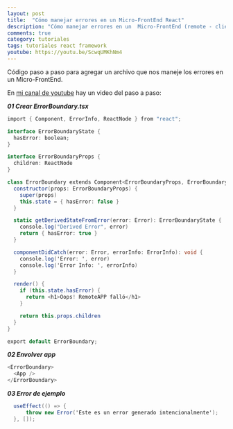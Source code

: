 ```yaml
---
layout: post
title:  "Cómo manejar errores en un Micro-FrontEnd React"
description: "Cómo manejar errores en un  Micro-FrontEnd (remote - cliente)"
comments: true
category: tutoriales
tags: tutoriales react framework
youtube: https://youtu.be/ScwqUMKhNm4
---
```

Código paso a paso para agregar un archivo que nos maneje los errores en un Micro-FrontEnd.

En <a target="_blank" href="{{ page.youtube }}">mi canal de youtube</a> hay un video del paso a paso:
 
***01 Crear ErrorBoundary.tsx***
```csharp
import { Component, ErrorInfo, ReactNode } from "react";

interface ErrorBoundaryState {
  hasError: boolean;
}

interface ErrorBoundaryProps {
  children: ReactNode
}

class ErrorBoundary extends Component<ErrorBoundaryProps, ErrorBoundaryState> {
  constructor(props: ErrorBoundaryProps) {
    super(props)
    this.state = { hasError: false }
  }

  static getDerivedStateFromError(error: Error): ErrorBoundaryState {
    console.log("Derived Error", error)
    return { hasError: true }
  }

  componentDidCatch(error: Error, errorInfo: ErrorInfo): void {
    console.log('Error: ', error)
    console.log('Error Info: ', errorInfo)
  }

  render() {
    if (this.state.hasError) {
      return <h1>Oops! RemoteAPP falló</h1>
    }

    return this.props.children
  }
}

export default ErrorBoundary;
```

***02 Envolver app***
```csharp
<ErrorBoundary>
  <App />
</ErrorBoundary>
```

***03 Error de ejemplo***
```csharp
  useEffect(() => {
      throw new Error('Este es un error generado intencionalmente');
  }, []);
```

